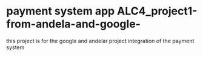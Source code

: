 # payment system app ALC4_project1-from-andela-and-google-
this project is for the google and andelar project integration of the payment system
